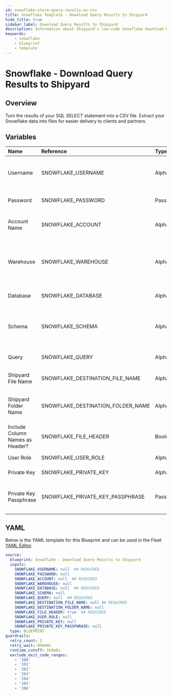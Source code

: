 ```yaml
---
id: snowflake-store-query-results-as-csv
title: Snowflake Template - Download Query Results to Shipyard
hide_title: true
sidebar_label: Download Query Results to Shipyard
description: Information about Shipyard's low-code Snowflake Download Query Results to Shipyard blueprint. Turn the results of your SQL SELECT statement into a CSV file. 
keywords:
    - snowflake
    - blueprint
    - template
---
```


# Snowflake - Download Query Results to Shipyard

## Overview
Turn the results of your SQL SELECT statement into a CSV file. Extract your Snowflake data into files for easier delivery to clients and partners.

## Variables

| Name | Reference | Type | Required | Default | Options | Description |
|:-----|:----------|:-----|:---------|:--------|:--------|:------------|
| Username | SNOWFLAKE_USERNAME  | Alphanumeric |:white_check_mark: | - | - | The Snowflake Username that has access to the table, schema, and warehouse that you want to use. |
| Password | SNOWFLAKE_PASSWORD  | Password |:heavy_minus_sign: | - | - | The password associated with your Username. |
| Account Name | SNOWFLAKE_ACCOUNT  | Alphanumeric |:white_check_mark: | - | - | Typically found in the URL you use to access Snowflake, before `.snowflakecomputing.com`. |
| Warehouse | SNOWFLAKE_WAREHOUSE  | Alphanumeric |:heavy_minus_sign: | - | - | The name of the Warehouse you want your query to run in. If left blank, will use the default Warehouse associated with the Username. |
| Database | SNOWFLAKE_DATABASE  | Alphanumeric |:white_check_mark: | - | - | The name of the Database that you want to run a query against. |
| Schema | SNOWFLAKE_SCHEMA  | Alphanumeric |:heavy_minus_sign: | - | - | The name of the Schema you want to run a query against. If left blank, it's expected that your query will include the schema in it. |
| Query | SNOWFLAKE_QUERY  | Alphanumeric |:white_check_mark: | - | - | A SQL query with a SELECT statement that returns data. |
| Shipyard File Name | SNOWFLAKE_DESTINATION_FILE_NAME  | Alphanumeric |:white_check_mark: | - | - | The file name that you want your generated CSV to have. |
| Shipyard Folder Name | SNOWFLAKE_DESTINATION_FOLDER_NAME  | Alphanumeric |:heavy_minus_sign: | - | - | The folder structure that you want your CSV to be created in. If left blank, the file will be created in the home directory. |
| Include Column Names as Header? | SNOWFLAKE_FILE_HEADER  | Boolean |:white_check_mark: | `True` | - | If checked, your CSV file will include a header row with column names. |
| User Role | SNOWFLAKE_USER_ROLE  | Alphanumeric |:heavy_minus_sign: | - | - | The optional role of the database user |
| Private Key | SNOWFLAKE_PRIVATE_KEY  | Alphanumeric |:heavy_minus_sign: | - | - | The optional private key to use for authentication |
| Private Key Passphrase | SNOWFLAKE_PRIVATE_KEY_PASSPHRASE  | Password |:heavy_minus_sign: | - | - | The passphrase for the private key file. Is required only if authenticating with private key |


## YAML
Below is the YAML template for this Blueprint and can be used in the Fleet [YAML Editor](../../reference/fleets/yaml-editor.md).
```yaml
source:
  blueprint: Snowflake - Download Query Results to Shipyard
  inputs:
    SNOWFLAKE_USERNAME: null  ## REQUIRED
    SNOWFLAKE_PASSWORD: null
    SNOWFLAKE_ACCOUNT: null  ## REQUIRED
    SNOWFLAKE_WAREHOUSE: null
    SNOWFLAKE_DATABASE: null  ## REQUIRED
    SNOWFLAKE_SCHEMA: null
    SNOWFLAKE_QUERY: null  ## REQUIRED
    SNOWFLAKE_DESTINATION_FILE_NAME: null ## REQUIRED
    SNOWFLAKE_DESTINATION_FOLDER_NAME: null
    SNOWFLAKE_FILE_HEADER: true  ## REQUIRED
    SNOWFLAKE_USER_ROLE: null
    SNOWFLAKE_PRIVATE_KEY: null
    SNOWFLAKE_PRIVATE_KEY_PASSPHRASE: null
  type: BLUEPRINT
guardrails:
  retry_count: 1
  retry_wait: 0h0m0s
  runtime_cutoff: 1h0m0s
  exclude_exit_code_ranges:
    - '200'
    - '201'
    - '202'
    - '203'
    - '204'
    - '205'
    - '206'

```
